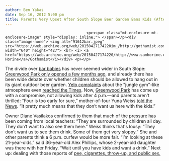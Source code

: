 ```yaml
---
author: Ben Yakas
date: Sep 16, 2012 5:00 pm
title: Parents Very Upset After South Slope Beer Garden Bans Kids (After 4 P.M.)
---
```


	
										<p><span class="mt-enclosure mt-enclosure-image" style="display: inline;"> </span></p><div class="image-none"> <img alt="91612bar.jpeg" src="https://web.archive.org/web/20150427174220im_/http://gothamist.com/attachments/byakas/91612bar.jpeg" width="640" height="427"> <br> <i> <a href="https://web.archive.org/web/20150427174220/http://www.samhorine.com/">Sam Horine</a>/Gothamist</i></div> <p></p>

<p>The divide over <a href="https://web.archive.org/web/20150427174220/http://gothamist.com/2010/01/15/park_slope_parents_still_bringing_b.php">bar babies</a> has never seemed wider in South Slope: <a href="https://web.archive.org/web/20150427174220/http://gothamist.com/2012/06/29/photos_drink_3_drafts_outside_and_p.php#photo-1">Greenwood Park only opened a few months ago</a>, and already there has been wide debate over whether children should be allowed to hang out in its giant outdoor beer garden. <a href="https://web.archive.org/web/20150427174220/http://www.yelp.com/biz/greenwood-park-brooklyn#hrid:FPSTrD9khn6-TgxOB3W9Qg">Yelp complaints</a> about the &quot;jungle gym&quot;-like atmosphere even <a href="https://web.archive.org/web/20150427174220/http://cityroom.blogs.nytimes.com/2012/08/01/a-child-friendly-beer-garden-doesnt-seem-so-friendly-to-some/?hpw">reached the Times</a>. Now, <a href="https://web.archive.org/web/20150427174220/http://www.greenwoodparkbk.com/">Greenwood Park</a> has come up with a compromise, not allowing kids after 4 p.m.&#x2014;and parents aren&apos;t thrilled: &#x201C;Four is too early for sure,&#x201D; mother-of-four Yuna Weiss <a href="https://web.archive.org/web/20150427174220/http://www.nydailynews.com/new-york/brooklyn/parents-fume-brooklyn-beer-garden-bans-children-4-p-m-article-1.1160216?localLinksEnabled=false#commentpostform">told the News</a>. &#x201C;It pretty much means that they don&#x2019;t want us here with the kids.&#x201D;</p>

<p>Owner Diane Vasilakos confirmed to them that much of the pressure has been coming from local teachers: &#x201C;They are surrounded by children all day. They don&#x2019;t want to also see them here.&#x201D; Weiss thinks that&apos;s lousy: &#x201C;They don&#x2019;t want us to see them drink. Some of them get very sloppy.&#x201D; She and other parents think a 6 p.m. curfew would be more fair. &#x201C;I&#x2019;m looking at these 21-year-olds,&#x201D; said 36-year-old Alex Phillips, whose 2-year-old daughter was there with her Friday. &#x201C;Wait until you have kids and want a drink.&#x201D; Next up: dealing with those reports of <a href="https://web.archive.org/web/20150427174220/http://www.brooklynpaper.com/stories/35/31/dtg_greenwoodparkportopotties_2012_08_03_bk_.html?utm_source=feedburner&amp;utm_medium=feed&amp;utm_campaign=Feed%3A+TheBrooklynPaper-FullArticles+%28The+Brooklyn+Paper%3A+Full+articles%29">pee, cigarettes, throw-up, and public sex.</a></p>					
										
									
				